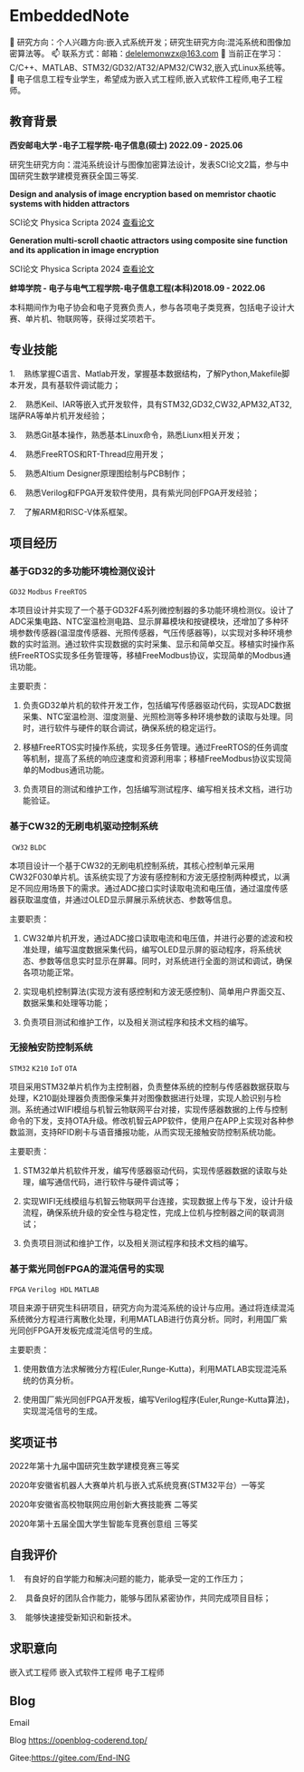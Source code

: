 # EmbeddedNote
🌱 研究方向：个人兴趣方向:嵌入式系统开发；研究生研究方向:混沌系统和图像加密算法等。
📫 联系方式：邮箱：delelemonwzx@163.com
🌱 当前正在学习：C/C++、MATLAB、STM32/GD32/AT32/APM32/CW32,嵌入式Linux系统等。
💬 电子信息工程专业学生，希望成为嵌入式工程师,嵌入式软件工程师,电子工程师。
## 教育背景

**西安邮电大学 -电子工程学院-电子信息(硕士)  2022.09 - 2025.06**

研究生研究方向：混沌系统设计与图像加密算法设计，发表SCI论文2篇，参与中国研究生数学建模竞赛获全国三等奖.

**Design and analysis of image encryption based on memristor chaotic systems with hidden attractors**

SCI论文 Physica Scripta 2024 [查看论文](https://iopscience.iop.org/article/10.1088/1402-4896/ad56cf)

**Generation multi-scroll chaotic attractors using composite sine function and its application in image encryption**

SCI论文 Physica Scripta 2024 [查看论文](https://iopscience.iop.org/article/10.1088/1402-4896/ad2b3f)

**蚌埠学院 - 电子与电气工程学院-电子信息工程(本科)2018.09 - 2022.06**

本科期间作为电子协会和电子竞赛负责人，参与各项电子类竞赛，包括电子设计大赛、单片机、物联网等，获得过奖项若干。

## 专业技能

1.    熟练掌握C语言、Matlab开发，掌握基本数据结构，了解Python,Makefile脚本开发，具有基软件调试能力；

2.    熟悉Keil、IAR等嵌入式开发软件，具有STM32,GD32,CW32,APM32,AT32,瑞萨RA等单片机开发经验；

3.    熟悉Git基本操作，熟悉基本Linux命令，熟悉Liunx相关开发；

4.    熟悉FreeRTOS和RT-Thread应用开发；

5.    熟悉Altium Designer原理图绘制与PCB制作；

6.    熟悉Verilog和FPGA开发软件使用，具有紫光同创FPGA开发经验；

7.    了解ARM和RISC-V体系框架。

## 项目经历

### 基于GD32的多功能环境检测仪设计

`GD32` `Modbus` `FreeRTOS`

本项目设计并实现了一个基于GD32F4系列微控制器的多功能环境检测仪。设计了ADC采集电路、NTC室温检测电路、显示屏幕模块和按键模块，还增加了多种环境参数传感器(温湿度传感器、光照传感器，气压传感器等)，以实现对多种环境参数的实时监测。通过软件实现数据的实时采集、显示和简单交互。移植实时操作系统FreeRTOS实现多任务管理等，移植FreeModbus协议，实现简单的Modbus通讯功能。

主要职责：

1. 负责GD32单片机的软件开发工作，包括编写传感器驱动代码，实现ADC数据采集、NTC室温检测、湿度测量、光照检测等多种环境参数的读取与处理。同时，进行软件与硬件的联合调试，确保系统的稳定运行。

2. 移植FreeRTOS实时操作系统，实现多任务管理。通过FreeRTOS的任务调度等机制，提高了系统的响应速度和资源利用率；移植FreeModbus协议实现简单的Modbus通讯功能。

3. 负责项目的测试和维护工作，包括编写测试程序、编写相关技术文档，进行功能验证。

### 基于CW32的无刷电机驱动控制系统

 `CW32` `BLDC`

本项目设计一个基于CW32的无刷电机控制系统，其核心控制单元采用CW32F030单片机。该系统实现了方波有感控制和方波无感控制两种模式，以满足不同应用场景下的需求。通过ADC接口实时读取电流和电压值，通过温度传感器获取温度值，并通过OLED显示屏展示系统状态、参数等信息。

主要职责：

1. CW32单片机开发，通过ADC接口读取电流和电压值，并进行必要的滤波和校准处理，编写温度数据采集代码，编写OLED显示屏的驱动程序，将系统状态、参数等信息实时显示在屏幕。同时，对系统进行全面的测试和调试，确保各项功能正常。

2. 实现电机控制算法(实现方波有感控制和方波无感控制)、简单用户界面交互、数据采集和处理等功能；

3. 负责项目测试和维护工作，以及相关测试程序和技术文档的编写。

### 无接触安防控制系统

`STM32` `K210` `IoT`  `OTA`

项目采用STM32单片机作为主控制器，负责整体系统的控制与传感器数据获取与处理，K210副处理器负责图像采集并对图像数据进行处理，实现人脸识别与检测。系统通过WIFI模组与机智云物联网平台对接，实现传感器数据的上传与控制命令的下发，支持OTA升级。修改机智云APP软件，使用户在APP上实现对各种参数监测，支持RFID刷卡与语音播报功能，从而实现无接触安防控制系统功能。

主要职责：

1. STM32单片机软件开发，编写传感器驱动代码，实现传感器数据的读取与处理，编写通信代码，进行软件与硬件调试等；

2. 实现WIFI无线模组与机智云物联网平台连接，实现数据上传与下发，设计升级流程，确保系统升级的安全性与稳定性，完成上位机与控制器之间的联调测试；

3. 负责项目测试和维护工作，以及相关测试程序和技术文档的编写。

### 基于紫光同创FPGA的混沌信号的实现

 `FPGA` `Verilog HDL` `MATLAB`

项目来源于研究生科研项目，研究方向为混沌系统的设计与应用。通过将连续混沌系统微分方程进行离散化处理，利用MATLAB进行仿真分析。同时，利用国厂紫光同创FPGA开发板完成混沌信号的生成。

主要职责：

1. 使用数值方法求解微分方程(Euler,Runge-Kutta)，利用MATLAB实现混沌系统的仿真分析。

2. 使用国厂紫光同创FPGA开发板，编写Verilog程序(Euler,Runge-Kutta算法)，实现混沌信号的生成。

## 奖项证书

2022年第十九届中国研究生数学建模竞赛三等奖

2020年安徽省机器人大赛单片机与嵌入式系统竞赛(STM32平台）一等奖 

2020年安徽省高校物联网应用创新大赛技能赛 二等奖

2020年第十五届全国大学生智能车竞赛创意组 三等奖

## 自我评价

1.    有良好的自学能力和解决问题的能力，能承受一定的工作压力；

2.    具备良好的团队合作能力，能够与团队紧密协作，共同完成项目目标；

3.    能够快速接受新知识和新技术。

## 求职意向

嵌入式工程师 嵌入式软件工程师 电子工程师

## Blog

Email [](mailto:[delelemonwzx@163.com](mailto:delelemonwzx@163.com))

Blog https://openblog-coderend.top/

Gitee:https://gitee.com/End-ING






